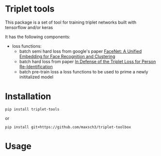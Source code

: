 # Triplet tools

This package is a set of tool for training triplet networks built with tensorflow and/or keras

It has the following components:

- loss functions:
    - batch semi hard loss from google's paper [FaceNet: A Unified Embedding for Face Recognition and Clustering](https://arxiv.org/abs/1503.03832) 
    - batch hard loss from paper [In Defense of the Triplet Loss for Person Re-Identification](https://arxiv.org/abs/1703.07737)
    - batch pre-train loss a loss functions to be used to prime a newly inititalized model


# Installation

```shell script
pip install triplet-tools
```

or 

```shell script
pip install git+https://github.com/maxsch3/triplet-toolbox
```


# Usage
